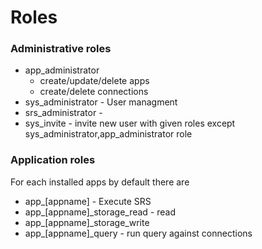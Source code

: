 # Roles



### Administrative roles

- app_administrator 
  - create/update/delete  apps 
  - create/delete connections
- sys_administrator - User managment
- srs_administrator - 
- sys_invite - invite new user with given roles except sys_administrator,app_administrator   role


### Application roles

For each  installed apps by default there are

- app_[appname] - Execute SRS
- app_[appname]_storage_read - read
- app_[appname]_storage_write 
- app_[appname]_query  - run query against connections 

